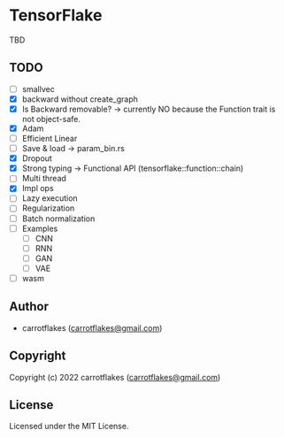# TensorFlake

TBD

## TODO

- [ ] smallvec
- [x] backward without create_graph
- [x] Is Backward removable? -> currently NO because the Function trait is not object-safe.
- [x] Adam
- [ ] Efficient Linear
- [ ] Save & load -> param_bin.rs
- [x] Dropout
- [x] Strong typing -> Functional API (tensorflake::function::chain)
- [ ] Multi thread
- [x] Impl ops
- [ ] Lazy execution
- [ ] Regularization
- [ ] Batch normalization
- [ ] Examples
  - [ ] CNN
  - [ ] RNN
  - [ ] GAN
  - [ ] VAE
- [ ] wasm

## Author

* carrotflakes (carrotflakes@gmail.com)

## Copyright

Copyright (c) 2022 carrotflakes (carrotflakes@gmail.com)

## License

Licensed under the MIT License.
